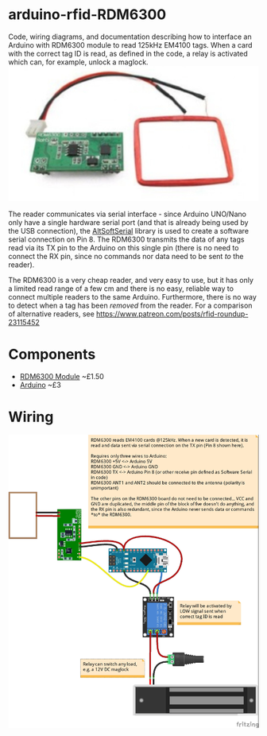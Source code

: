 # arduino-rfid-RDM6300
Code, wiring diagrams, and documentation describing how to interface an Arduino with RDM6300 module to read 125kHz EM4100 tags. When a card with the correct tag ID is read, as defined in the code, a relay is activated which can, for example, unlock a maglock.
![RDM6300 module](https://github.com/playfultechnology/arduino-rfid-RDM6300/raw/master/documentation/RDM6300.jpg)

The reader communicates via serial interface - since Arduino UNO/Nano only have a single hardware serial port (and that is already being used by the USB connection), the [AltSoftSerial](https://github.com/PaulStoffregen/AltSoftSerial) library is used to create a software serial connection on Pin 8. The RDM6300 transmits the data of any tags read via its TX pin to the Arduino on this single pin (there is no need to connect the RX pin, since no commands nor data need to be sent *to* the reader). 

The RDM6300 is a very cheap reader, and very easy to use, but it has only a limited read range of a few cm and there is no easy, reliable way to connect multiple readers to the same Arduino. Furthermore, there is no way to detect when a tag has been *removed* from the reader. For a comparison of alternative readers, see https://www.patreon.com/posts/rfid-roundup-23115452

# Components
- [RDM6300 Module](https://www.aliexpress.com/item/1PCS-125Khz-RFID-Reader-Module-RDM6300-UART-Output-Access-Control-System-forarduino-Best-prices/32789867826.html) ~£1.50
- [Arduino](https://www.banggood.com/ATmega328P-Nano-V3-Controller-Board-Compatible-Arduino-p-940937.html) ~£3

# Wiring
![RDM6300 to Arduino using Serial interface](https://raw.githubusercontent.com/playfultechnology/arduino-rfid-RDM6300/864722c7aec461057b4b85dabd1add70258897b7/wiring/RDM6300_bb.jpg)
